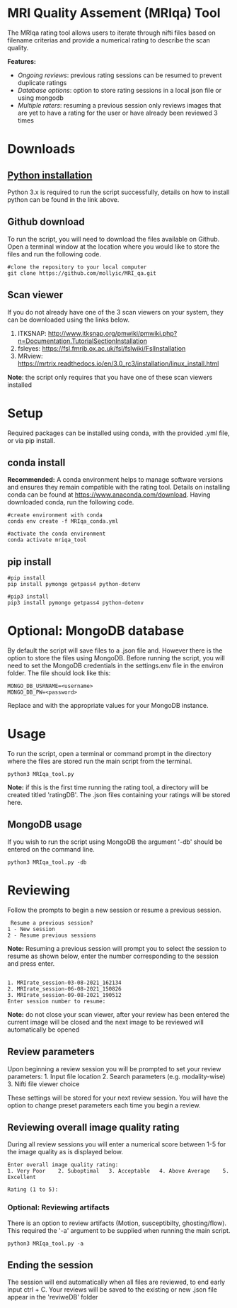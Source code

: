 # MRI Quality Assement (MRIqa) Tool 
The MRIqa rating tool allows users to iterate through nifti files based on filename criterias and provide a numerical rating to describe the scan quality.

**Features:**
- *Ongoing reviews*: previous rating sessions can be resumed to prevent duplicate ratings 
- *Database options*: option to store rating sessions in a local json file or using mongodb
- *Multiple raters*: resuming a previous session only reviews images that are yet to have a rating for the user or have already been reviewed 3 times 

# Downloads 
## [Python installation](mriqa/docs/python.md)
Python 3.x is required to run the script successfully, details on how to install python can be found in the link above.

## Github download

To run the script, you will need to download the files available on Github. Open a terminal window at the location where you would like to store the files and run the following code.

```
#clone the repository to your local computer
git clone https://github.com/mollyic/MRI_qa.git
```

## Scan viewer

If you do not already have one of the 3 scan viewers on your system, they can be downloaded using the links below. 

1. ITKSNAP: http://www.itksnap.org/pmwiki/pmwiki.php?n=Documentation.TutorialSectionInstallation
2. fsleyes: https://fsl.fmrib.ox.ac.uk/fsl/fslwiki/FslInstallation
3. MRview: https://mrtrix.readthedocs.io/en/3.0_rc3/installation/linux_install.html

**Note**: the script only requires that you have one of these scan viewers installed 



# Setup
Required packages can be installed using conda, with the provided .yml file, or via pip install.

## conda install 

**Recommended:** A conda environment helps to manage software versions and ensures they remain compatible with the rating tool. Details on installing conda can be found at https://www.anaconda.com/download. Having downloaded conda, run the following code.

```
#create environment with conda
conda env create -f MRIqa_conda.yml

#activate the conda environment
conda activate mriqa_tool

```

## pip install 

```
#pip install
pip install pymongo getpass4 python-dotenv

#pip3 install 
pip3 install pymongo getpass4 python-dotenv
```



# Optional: MongoDB database

By default the script will save files to a .json file and. However there is the option to store the files using MongoDB. Before running the script, you will need to set the MongoDB credentials in the settings.env file in the environ folder. The file should look like this:

```
MONGO_DB_USRNAME=<username>
MONGO_DB_PW=<password>
```
Replace <username> and <password> with the appropriate values for your MongoDB instance.


# Usage 
To run the script, open a terminal or command prompt in the directory where the files are stored run the main script from the terminal.

    
```
python3 MRIqa_tool.py
```
   
**Note:** if this is the first time running the rating tool, a directory will be created titled 'ratingDB'. The .json files containing your ratings will be stored here. 


## MongoDB usage 

If you wish to run the script using MongoDB the argument '-db' should be entered on the command line.

```
python3 MRIqa_tool.py -db
```


# Reviewing

Follow the prompts to begin a new session or resume a previous session. 

```
 Resume a previous session? 
1 - New session
2 - Resume previous sessions
 ``` 
**Note:** Resuming a previous session will prompt you to select the session to resume as shown below, enter the number corresponding to the session and press enter. 
 
 ```

1. MRIrate_session-03-08-2021_162134
2. MRIrate_session-06-08-2021_150826
3. MRIrate_session-09-08-2021_190512
Enter session number to resume: 

 ```

**Note:** do not close your scan viewer, after your review has been entered the current image will be closed and the next image to be reviewed will automatically be opened

## Review parameters 

Upon beginning a review session you will be prompted to set your review parameters:
    1. Input file location 
    2. Search parameters (e.g. modality-wise)
    3. Nifti file viewer choice

These settings will be stored for your next review session. You will have the option to change preset parameters each time you begin a review. 
 
## Reviewing overall image quality rating 
During all review sessions you will enter a numerical score between 1-5 for the image quality as is displayed below.
 
 ```
 Enter overall image quality rating:
1. Very Poor    2. Suboptimal   3. Acceptable   4. Above Average    5. Excellent

Rating (1 to 5): 
 ```

### Optional: Reviewing artifacts
There is an option to review artifacts (Motion, susceptibilty, ghosting/flow). This required the '-a' argument to be supplied when running the main script. 

```
python3 MRIqa_tool.py -a
```


## Ending the session 
The session will end automatically when all files are reviewed, to end early input ctrl + C. Your reviews will be saved to the existing or new .json file appear in the 'reviweDB' folder 

